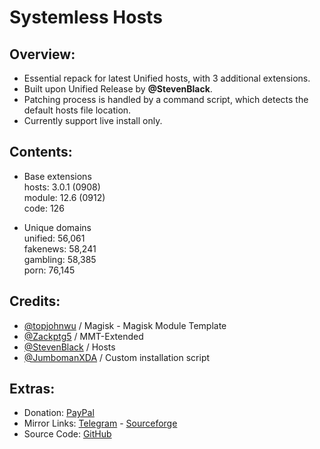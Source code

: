 # Systemless Hosts

## Overview:
- Essential repack for latest Unified hosts, with 3 additional extensions.
- Built upon Unified Release by **@StevenBlack**.
- Patching process is handled by a command script, which detects the default hosts file location.
- Currently support live install only.

## Contents:
- Base extensions   
hosts: 3.0.1 (0908)   
module: 12.6 (0912)   
code: 126   

- Unique domains   
unified: 56,061   
fakenews: 58,241   
gambling: 58,385   
porn: 76,145   

## Credits:
- [@topjohnwu](https://github.com/topjohnwu) / Magisk - Magisk Module Template
- [@Zackptg5](https://github.com/Zackptg5) / MMT-Extended
- [@StevenBlack](https://github.com/StevenBlack) / Hosts
- [@JumbomanXDA](https://github.com/JumbomanXDA) / Custom installation script

## Extras:
- Donation: [PayPal](https://paypal.me/gloeyisk)   
- Mirror Links: [Telegram](https://t.me/gldppc) - [Sourceforge](https://bit.ly/2YZyZlA)   
- Source Code: [GitHub](https://github.com/gloeyisk/SystemlessHosts)   

